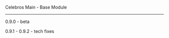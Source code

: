 Celebros Main - Base Module

-------------------------------

0.9.0 - beta

0.9.1 - 0.9.2 - tech fixes

